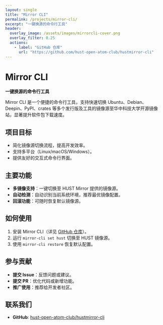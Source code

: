 ```yaml
---
layout: single
title: "Mirror CLI"
permalink: /projects/mirror-cli/
excerpt: "一键换源的命令行工具"
header:
  overlay_image: /assets/images/mirrorcli-cover.png
  overlay_filter: 0.25
  actions:
    - label: "GitHub 仓库"
      url: "https://github.com/hust-open-atom-club/hustmirror-cli"
---
```


# Mirror CLI

**一键换源的命令行工具**

Mirror CLI 是一个便捷的命令行工具，支持快速切换 Ubuntu、Debian、Deepin、PyPI、crates 等多个发行版及工具的镜像源至华中科技大学开源镜像站，显著提升软件包下载速度。

## 项目目标
- 简化镜像源切换流程，提高开发效率。
- 支持多平台（Linux/macOS/Windows）。
- 提供友好的交互式命令行界面。

## 主要功能
- **多镜像支持**：一键切换至 HUST Mirror 提供的镜像源。
- **自动检测**：自动识别当前系统环境，推荐最优镜像配置。
- **回滚功能**：可随时恢复默认镜像源。

## 如何使用
1. 安装 Mirror CLI（详见 [GitHub 仓库](https://github.com/hust-open-atom-club/hustmirror-cli)）。
2. 运行 `mirror-cli set hust` 切换至 HUST 镜像源。
3. 使用 `mirror-cli restore` 恢复默认配置。

## 参与贡献
- **提交 Issue**：反馈问题或建议。
- **提交 PR**：优化代码或新增功能。
- **推广使用**：推荐给开发者社区。

## 联系我们
- **GitHub**: [hust-open-atom-club/hustmirror-cli](https://github.com/hust-open-atom-club/hustmirror-cli)
<!-- - **邮箱**： -->